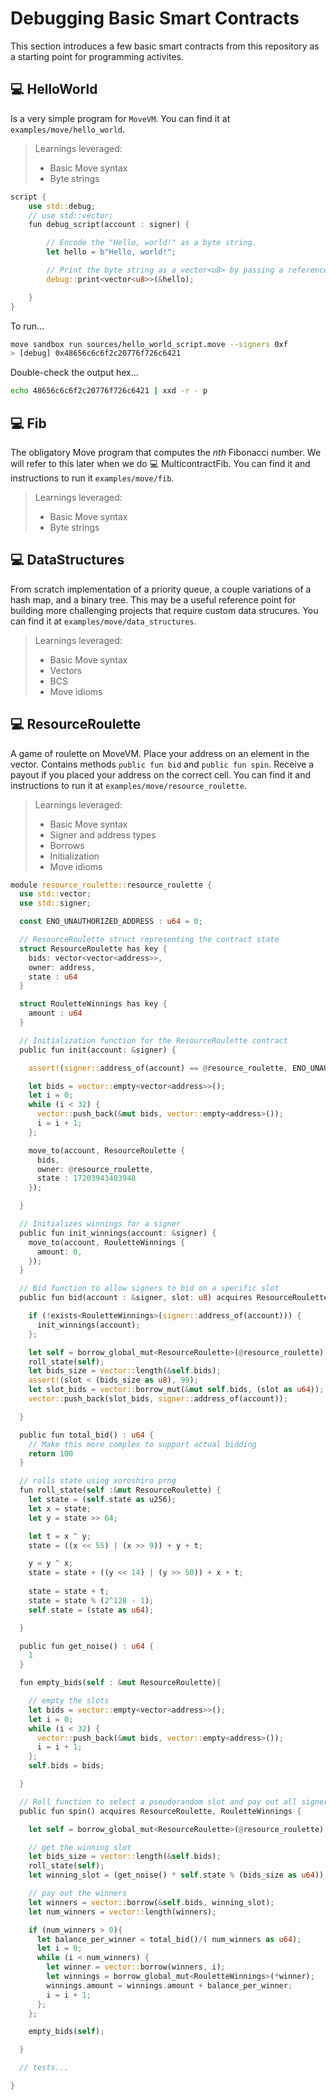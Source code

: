 # Debugging Basic Smart Contracts
This section introduces a few basic smart contracts from this repository as a starting point for programming activites.

## 💻 HelloWorld
Is a very simple program for `MoveVM`. You can find it at `examples/move/hello_world`. 

> Learnings leveraged:
> - Basic Move syntax
> - Byte strings

```rust
script {
    use std::debug;
    // use std::vector;
    fun debug_script(account : signer) {

        // Encode the "Hello, world!" as a byte string.
        let hello = b"Hello, world!";

        // Print the byte string as a vector<u8> by passing a reference to the byte string.
        debug::print<vector<u8>>(&hello);

    }
}
```
To run...
```bash
move sandbox run sources/hello_world_script.move --signers 0xf
> [debug] 0x48656c6c6f2c20776f726c6421
```
Double-check the output hex...

```bash
echo 48656c6c6f2c20776f726c6421 | xxd -r - p
```

## 💻 Fib
The obligatory Move program that computes the _nth_ Fibonacci number. We will refer to this later when we do  💻 MulticontractFib. You can find it and instructions to run it `examples/move/fib`. 

> Learnings leveraged:
> - Basic Move syntax
> - Byte strings

## 💻 DataStructures
From scratch implementation of a priority queue, a couple variations of a hash map, and a binary tree. This may be a useful reference point for building more challenging projects that require custom data strucures. You can find it at `examples/move/data_structures`. 

> Learnings leveraged:
> - Basic Move syntax
> - Vectors
> - BCS
> - Move idioms

## 💻 ResourceRoulette
A game of roulette on MoveVM. Place your address on an element in the vector. Contains methods `public fun bid` and `public fun spin`. Receive a payout if you placed your address on the correct cell. You can find it and instructions to run it at `examples/move/resource_roulette`. 

> Learnings leveraged:
> - Basic Move syntax
> - Signer and address types
> - Borrows
> - Initialization
> - Move idioms

```rust
module resource_roulette::resource_roulette {
  use std::vector;
  use std::signer;

  const ENO_UNAUTHORIZED_ADDRESS : u64 = 0;

  // ResourceRoulette struct representing the contract state
  struct ResourceRoulette has key {
    bids: vector<vector<address>>,
    owner: address,
    state : u64
  }

  struct RouletteWinnings has key {
    amount : u64
  }

  // Initialization function for the ResourceRoulette contract
  public fun init(account: &signer) {

    assert!(signer::address_of(account) == @resource_roulette, ENO_UNAUTHORIZED_ADDRESS);

    let bids = vector::empty<vector<address>>();
    let i = 0;
    while (i < 32) {
      vector::push_back(&mut bids, vector::empty<address>());
      i = i + 1;
    };

    move_to(account, ResourceRoulette {
      bids,
      owner: @resource_roulette,
      state : 17203943403948
    });

  }

  // Initializes winnings for a signer
  public fun init_winnings(account: &signer) {
    move_to(account, RouletteWinnings {
      amount: 0,
    });
  }

  // Bid function to allow signers to bid on a specific slot
  public fun bid(account : &signer, slot: u8) acquires ResourceRoulette {

    if (!exists<RouletteWinnings>(signer::address_of(account))) {
      init_winnings(account);
    };

    let self = borrow_global_mut<ResourceRoulette>(@resource_roulette);
    roll_state(self);
    let bids_size = vector::length(&self.bids);
    assert!(slot < (bids_size as u8), 99);
    let slot_bids = vector::borrow_mut(&mut self.bids, (slot as u64));
    vector::push_back(slot_bids, signer::address_of(account));

  }

  public fun total_bid() : u64 {
    // Make this more complex to support actual bidding
    return 100
  }

  // rolls state using xoroshiro prng
  fun roll_state(self :&mut ResourceRoulette) {
    let state = (self.state as u256);
    let x = state;
    let y = state >> 64;

    let t = x ^ y;
    state = ((x << 55) | (x >> 9)) + y + t;

    y = y ^ x;
    state = state + ((y << 14) | (y >> 50)) + x + t;
    
    state = state + t;
    state = state % (2^128 - 1);
    self.state = (state as u64);

  }

  public fun get_noise() : u64 {
    1
  }

  fun empty_bids(self : &mut ResourceRoulette){

    // empty the slots
    let bids = vector::empty<vector<address>>();
    let i = 0;
    while (i < 32) {
      vector::push_back(&mut bids, vector::empty<address>());
      i = i + 1;
    };
    self.bids = bids;

  }

  // Roll function to select a pseudorandom slot and pay out all signers who selected that slot
  public fun spin() acquires ResourceRoulette, RouletteWinnings {

    let self = borrow_global_mut<ResourceRoulette>(@resource_roulette);

    // get the winning slot
    let bids_size = vector::length(&self.bids);
    roll_state(self);
    let winning_slot = (get_noise() * self.state % (bids_size as u64)) ;

    // pay out the winners
    let winners = vector::borrow(&self.bids, winning_slot);
    let num_winners = vector::length(winners);

    if (num_winners > 0){
      let balance_per_winner = total_bid()/( num_winners as u64);
      let i = 0;
      while (i < num_winners) {
        let winner = vector::borrow(winners, i);
        let winnings = borrow_global_mut<RouletteWinnings>(*winner);
        winnings.amount = winnings.amount + balance_per_winner;
        i = i + 1;
      };
    };

    empty_bids(self);

  }

  // tests...

}
```